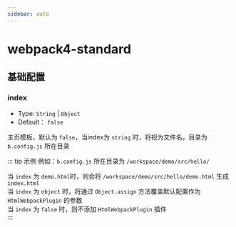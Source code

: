 ```yaml
---
sidebar: auto
---
```


# webpack4-standard

## 基础配置


### index
- Type: `String` | `Object`
- Default： `false`

主页模板，默认为 `false`，当index为 `string` 时，将视为文件名，目录为 `b.config.js` 所在目录

::: tip 示例
例如：`b.config.js` 所在目录为 `/workspace/demo/src/hello/`

当 `index` 为 `demo.html`时，则会将 `/workspace/demo/src/hello/demo.html` 生成 `index.html`  
当 `index` 为 `object` 时，将通过 `Object.assign` 方法覆盖默认配置作为 `HtmlWebpackPlugin` 的参数  
当 `index` 为 `false` 时，则不添加 `HtmlWebpackPlugin` 插件  
:::